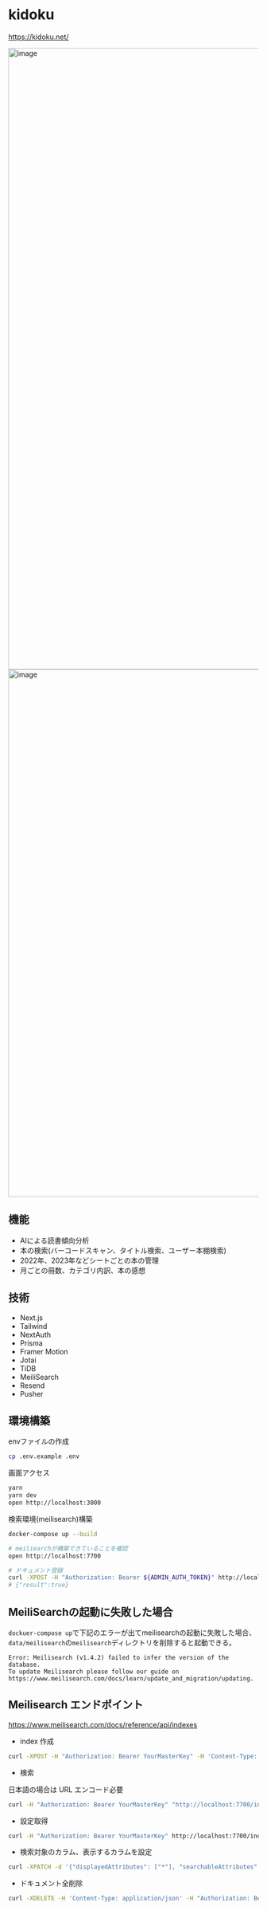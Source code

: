 # kidoku

https://kidoku.net/

<img width="1247" alt="image" src="https://github.com/Rasukarusan/kidoku/assets/17779386/d2b88d99-670b-468e-8fd3-27f6ecb50430">
<img width="1059" alt="image" src="https://github.com/Rasukarusan/kidoku/assets/17779386/52735f61-825a-44ed-88dd-12a6153a7eca">


## 機能

- AIによる読書傾向分析
- 本の検索(バーコードスキャン、タイトル検索、ユーザー本棚検索)
- 2022年、2023年などシートごとの本の管理
- 月ごとの冊数、カテゴリ内訳、本の感想

## 技術

- Next.js
- Tailwind
- NextAuth
- Prisma
- Framer Motion
- Jotai
- TiDB
- MeiliSearch
- Resend
- Pusher

## 環境構築

envファイルの作成

```sh
cp .env.example .env
```

画面アクセス

```sh
yarn
yarn dev
open http://localhost:3000
```

検索環境(meilisearch)構築

```sh
docker-compose up --build

# meiliearchが構築できていることを確認
open http://localhost:7700

# ドキュメント登録
curl -XPOST -H "Authorization: Bearer ${ADMIN_AUTH_TOKEN}" http://localhost:3000/api/batch/meilisearch
# {"result":true}
```

## MeiliSearchの起動に失敗した場合

`dockuer-compose up`で下記のエラーが出てmeilisearchの起動に失敗した場合、`data/meilisearch`の`meilisearch`ディレクトリを削除すると起動できる。

```
Error: Meilisearch (v1.4.2) failed to infer the version of the database.
To update Meilisearch please follow our guide on https://www.meilisearch.com/docs/learn/update_and_migration/updating.
```

## Meilisearch エンドポイント

https://www.meilisearch.com/docs/reference/api/indexes

- index 作成

```sh
curl -XPOST -H "Authorization: Bearer YourMasterKey" -H 'Content-Type: application/json' -d '{"uid": "books", "primaryKey": "id"}' http://localhost:7700/indexes | jq
```

- 検索

日本語の場合は URL エンコード必要

```sh
curl -H "Authorization: Bearer YourMasterKey" "http://localhost:7700/indexes/books/search?q=soft" | jq
```

- 設定取得

```sh
curl -H "Authorization: Bearer YourMasterKey" http://localhost:7700/indexes/books/settings | jq
```

- 検索対象のカラム、表示するカラムを設定

```sh
curl -XPATCH -d '{"displayedAttributes": ["*"], "searchableAttributes": ["title", "memo", "author"]}' -H 'Content-Type: application/json' -H "Authorization: Bearer YourMasterKey" http://localhost:7700/indexes/books/settings | jq

```

- ドキュメント全削除

```sh
curl -XDELETE -H 'Content-Type: application/json' -H "Authorization: Bearer YourMasterKey" http://localhost:7700/indexes/books/documents
```
